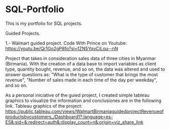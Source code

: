 # SQL-Portfolio
This is my portfolio for SQL projects. 

Guided Projects.

1.- Walmart guided project.
Code With Prince on Youtube: https://youtu.be/Qr1Go2gP8fo?si=fZN5YqvCiLou--nN

Project that takes in consideration sales data of three cities in Myanmar (Birmania). With the creation of a data base to import variables as client type, quantity bought, revenue, and so on, the data was altered and used to answer questions as: "What is the type of customer that brings the most revenue", "Number of sales made in each time of the day per weekday", and so on. 

As a personal iniciative of the guied project, I created simple tableau graphics to visualize the information and conclusiones are in the following link. 
Tableau graphics of the project:
https://public.tableau.com/views/WalmartBirmaniaguidedprojectRevenueofproductsbycustomers_/Dashboard1?:language=es-ES&:sid=&:redirect=auth&:display_count=n&:origin=viz_share_link 
